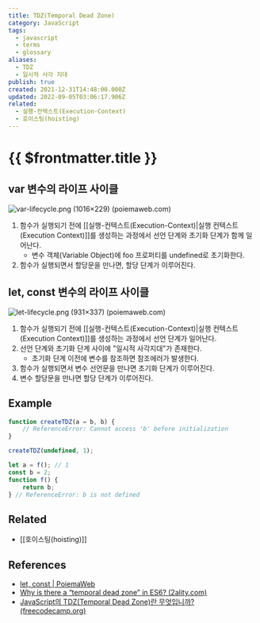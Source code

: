 ```yaml
---
title: TDZ(Temporal Dead Zone)
category: JavaScript
tags:
  - javascript
  - terms
  - glossary
aliases:
  - TDZ
  - 일시적 사각 지대
publish: true
created: 2021-12-31T14:48:00.000Z
updated: 2022-09-05T03:06:17.906Z
related:
  - 실행-컨텍스트(Execution-Context)
  - 호이스팅(hoisting)
---
```


# {{ $frontmatter.title }}

## var 변수의 라이프 사이클

![var-lifecycle.png (1016×229) (poiemaweb.com)](https://poiemaweb.com/img/var-lifecycle.png)

1. 함수가 실행되기 전에 [[실행-컨텍스트(Execution-Context)|실행 컨텍스트(Execution Context)]]를 생성하는 과정에서 선언 단계와 초기화 단계가 함께 일어난다.
   - 변수 객체(Variable Object)에 foo 프로퍼티를 undefined로 초기화한다.
2. 함수가 실행되면서 할당문을 만나면, 할당 단계가 이루어진다.

## let, const 변수의 라이프 사이클

![let-lifecycle.png (931×337) (poiemaweb.com)](https://poiemaweb.com/img/let-lifecycle.png)

1. 함수가 실행되기 전에 [[실행-컨텍스트(Execution-Context)|실행 컨텍스트(Execution Context)]]를 생성하는 과정에서 선언 단계가 일어난다.
2. 선언 단계와 초기화 단계 사이에 "일시적 사각지대"가 존재한다.
   - 초기화 단계 이전에 변수를 참조하면 참조에러가 발생한다.
3. 함수가 실행되면서 변수 선언문을 만나면 초기화 단계가 이루어진다.
4. 변수 할당문을 만나면 할당 단계가 이루어진다.

## Example

```js
function createTDZ(a = b, b) {
	// ReferenceError: Cannot access 'b' before initialization
}

createTDZ(undefined, 1);
```

```js
let a = f(); // 1
const b = 2;
function f() {
	return b;
} // ReferenceError: b is not defined
```

## Related

- [[호이스팅(hoisting)]]

## References

- [let, const | PoiemaWeb](https://poiemaweb.com/es6-block-scope#13-%ED%98%B8%EC%9D%B4%EC%8A%A4%ED%8C%85)
- [Why is there a “temporal dead zone” in ES6? (2ality.com)](https://2ality.com/2015/10/why-tdz.html)
- [JavaScript의 TDZ(Temporal Dead Zone)란 무엇입니까? (freecodecamp.org)](https://www.freecodecamp.org/news/what-is-the-temporal-dead-zone/)
